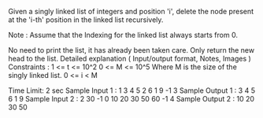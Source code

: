Given a singly linked list of integers and position 'i', delete the node present at the 'i-th' position in the linked list recursively.

 Note :
Assume that the Indexing for the linked list always starts from 0.

No need to print the list, it has already been taken care. Only return the new head to the list.
Detailed explanation ( Input/output format, Notes, Images )
Constraints :
1 <= t <= 10^2
0 <= M <= 10^5
Where M is the size of the singly linked list.
0 <= i < M

Time Limit:  2 sec
Sample Input 1 :
1
3 4 5 2 6 1 9 -1
3
Sample Output 1 :
3 4 5 6 1 9
Sample Input 2 :
2
30 -1
0
10 20 30 50 60 -1
4
Sample Output 2 :
10 20 30 50 
